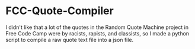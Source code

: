 # FCC-Quote-Compiler
I didn't like that a lot of the quotes in the Random Quote Machine project in Free Code Camp were by racists, rapists, and classists, so I made a python script to compile a raw quote text file into a json file.
